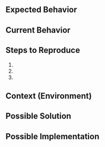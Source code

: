 ## Expected Behavior
<!--- Tell us what should happen -->

## Current Behavior
<!--- Tell us what happens instead of the expected behavior -->

## Steps to Reproduce
1.
2.
3.

## Context (Environment)
<!--- How has this issue affected you? What are you trying to accomplish? -->

## Possible Solution
<!--- Not required, but suggest a fix/reason for the bug, -->

## Possible Implementation
<!--- Not required, but suggest an idea for implementing addition or change -->